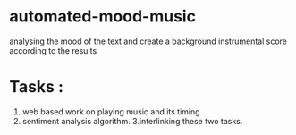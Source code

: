 # automated-mood-music
analysing the mood of the text and create a background instrumental score according to the results


# Tasks :

1. web based work on playing music and its timing
2. sentiment analysis algorithm.
3.interlinking these two tasks.
